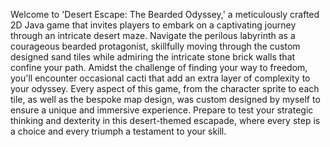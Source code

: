 Welcome to 'Desert Escape: The Bearded Odyssey,' a meticulously crafted 2D Java game that invites players to embark on a captivating journey through an intricate desert maze. Navigate the perilous labyrinth as a courageous bearded protagonist, skillfully moving through the custom designed sand tiles while admiring the intricate stone brick walls that confine your path. Amidst the challenge of finding your way to freedom, you'll encounter occasional cacti that add an extra layer of complexity to your odyssey. Every aspect of this game, from the character sprite to each tile, as well as the bespoke map design, was custom designed by myself to ensure a unique and immersive experience. Prepare to test your strategic thinking and dexterity in this desert-themed escapade, where every step is a choice and every triumph a testament to your skill.
